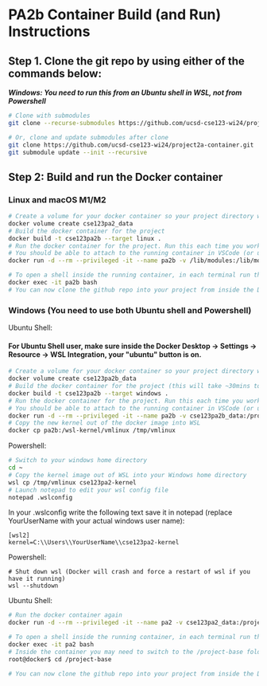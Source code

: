 # PA2b Container Build (and Run) Instructions

## Step 1. Clone the git repo by using either of the commands below:

***Windows: You need to run this from an Ubuntu shell in WSL, not from Powershell***

```bash
# Clone with submodules
git clone --recurse-submodules https://github.com/ucsd-cse123-wi24/project2a-container.git

# Or, clone and update submodules after clone
git clone https://github.com/ucsd-cse123-wi24/project2a-container.git
git submodule update --init --recursive
```

## Step 2: Build and run the Docker container

### Linux and macOS M1/M2

```bash
# Create a volume for your docker container so your project directory will live when your container dies
docker volume create cse123pa2_data
# Build the docker container for the project
docker build -t cse123pa2b --target linux .
# Run the docker container for the project. Run this each time you work on the project.
# You should be able to attach to the running container in VSCode (or using the exec comand below) after this is executed.
docker run -d --rm --privileged -it --name pa2b -v /lib/modules:/lib/modules -v cse123pa2b_data:/project-base -t cse123pa2b
```
```bash
# To open a shell inside the running container, in each terminal run the following:
docker exec -it pa2b bash
# You can now clone the github repo into your project from inside the Docker container's bash shell
```

### Windows (You need to use both Ubuntu shell and Powershell)

Ubuntu Shell:

#### For Ubuntu Shell user, make sure inside the Docker Desktop -> Settings -> Resource -> WSL Integration, your "ubuntu" button is on.
```bash
# Create a volume for your docker container so your project directory will live when your container dies
docker volume create cse123pa2b_data
# Build the docker container for the project (this will take ~30mins to build the new kernel)
docker build -t cse123pa2b --target windows .
# Run the docker container for the project. Run this each time you work on the project.
# You should be able to attach to the running container in VSCode (or using the exec comand below) after this is executed 
docker run -d --rm --privileged -it --name pa2b -v cse123pa2b_data:/project-base -t cse123pa2b
# Copy the new kernel out of the docker image into WSL
docker cp pa2b:/wsl-kernel/vmlinux /tmp/vmlinux
```

Powershell:
```bash
# Switch to your windows home directory
cd ~
# Copy the kernel image out of WSL into your Windows home directory
wsl cp /tmp/vmlinux cse123pa2-kernel
# Launch notepad to edit your wsl config file
notepad .wslconfig
```

In your .wslconfig write the following text save it in notepad (replace YourUserName with your actual windows user name):
```
[wsl2]
kernel=C:\\Users\\YourUserName\\cse123pa2-kernel
```

Powershell:
```
# Shut down wsl (Docker will crash and force a restart of wsl if you have it running)
wsl --shutdown
```

Ubuntu Shell:
```bash
# Run the docker container again
docker run -d --rm --privileged -it --name pa2 -v cse123pa2_data:/project-base -t cse123pa2

# To open a shell inside the running container, in each terminal run the following (or attach to the running container using VSCode):
docker exec -it pa2 bash
# Inside the container you may need to switch to the /project-base folder
root@docker$ cd /project-base

# You can now clone the github repo into your project from inside the Docker container's bash shell and run the rest of the commands!
```

